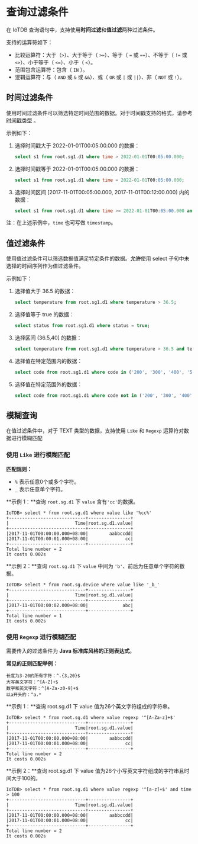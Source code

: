 <!--

    Licensed to the Apache Software Foundation (ASF) under one
    or more contributor license agreements.  See the NOTICE file
    distributed with this work for additional information
    regarding copyright ownership.  The ASF licenses this file
    to you under the Apache License, Version 2.0 (the
    "License"); you may not use this file except in compliance
    with the License.  You may obtain a copy of the License at
    
        http://www.apache.org/licenses/LICENSE-2.0
    
    Unless required by applicable law or agreed to in writing,
    software distributed under the License is distributed on an
    "AS IS" BASIS, WITHOUT WARRANTIES OR CONDITIONS OF ANY
    KIND, either express or implied.  See the License for the
    specific language governing permissions and limitations
    under the License.

-->

# 查询过滤条件

在 IoTDB 查询语句中，支持使用**时间过滤**和**值过滤**两种过滤条件。

支持的运算符如下：

- 比较运算符：大于（`>`）、大于等于（ `>=`）、等于（ `=` 或 `==`）、不等于（ `!=` 或 `<>`）、小于等于（ `<=`）、小于（ `<`）。
- 范围包含运算符：包含（ `IN` ）。
- 逻辑运算符：与（ `AND` 或 `&` 或 `&&`）、或（ `OR` 或 `|` 或 `||`）、非（ `NOT` 或 `!`）。

## 时间过滤条件

使用时间过滤条件可以筛选特定时间范围的数据。对于时间戳支持的格式，请参考 [时间戳类型](../Data-Concept/Data-Type.md) 。

示例如下：

1. 选择时间戳大于 2022-01-01T00:05:00.000 的数据：

   ```sql
   select s1 from root.sg1.d1 where time > 2022-01-01T00:05:00.000;
   ```

2. 选择时间戳等于 2022-01-01T00:05:00.000 的数据：

   ```sql
   select s1 from root.sg1.d1 where time = 2022-01-01T00:05:00.000;
   ```

3. 选择时间区间 [2017-11-01T00:05:00.000, 2017-11-01T00:12:00.000) 内的数据：

   ```sql
   select s1 from root.sg1.d1 where time >= 2022-01-01T00:05:00.000 and time < 2017-11-01T00:12:00.000;
   ```

注：在上述示例中，`time` 也可写做 `timestamp`。

## 值过滤条件

使用值过滤条件可以筛选数据值满足特定条件的数据。**允许**使用 select 子句中未选择的时间序列作为值过滤条件。

示例如下：

1. 选择值大于 36.5 的数据：

   ```sql
   select temperature from root.sg1.d1 where temperature > 36.5;
   ```

2. 选择值等于 true 的数据：

   ```sql
   select status from root.sg1.d1 where status = true;

3. 选择区间 (36.5,40] 的数据：

   ```sql
   select temperature from root.sg1.d1 where temperature > 36.5 and temperature < 40;
   ```

4. 选择值在特定范围内的数据：

   ```sql
   select code from root.sg1.d1 where code in ('200', '300', '400', '500');
   ```

5. 选择值在特定范围外的数据：

   ```sql
   select code from root.sg1.d1 where code not in ('200', '300', '400', '500');
   ```

## 模糊查询

在值过滤条件中，对于 TEXT 类型的数据，支持使用 `Like` 和 `Regexp` 运算符对数据进行模糊匹配

### 使用 `Like` 进行模糊匹配 

**匹配规则：**

- `%` 表示任意0个或多个字符。
- `_` 表示任意单个字符。

**示例 1：**查询 `root.sg.d1` 下 `value` 含有`'cc'`的数据。

```
IoTDB> select * from root.sg.d1 where value like '%cc%'
+-----------------------------+----------------+
|                         Time|root.sg.d1.value|
+-----------------------------+----------------+
|2017-11-01T00:00:00.000+08:00|        aabbccdd| 
|2017-11-01T00:00:01.000+08:00|              cc|
+-----------------------------+----------------+
Total line number = 2
It costs 0.002s
```

**示例 2：**查询 `root.sg.d1` 下 `value` 中间为 `'b'`、前后为任意单个字符的数据。

```
IoTDB> select * from root.sg.device where value like '_b_'
+-----------------------------+----------------+
|                         Time|root.sg.d1.value|
+-----------------------------+----------------+
|2017-11-01T00:00:02.000+08:00|             abc| 
+-----------------------------+----------------+
Total line number = 1
It costs 0.002s
```

### 使用 `Regexp` 进行模糊匹配 

需要传入的过滤条件为 **Java 标准库风格的正则表达式**。

**常见的正则匹配举例：**

```
长度为3-20的所有字符：^.{3,20}$
大写英文字符：^[A-Z]+$
数字和英文字符：^[A-Za-z0-9]+$
以a开头的：^a.*
```

**示例 1：**查询 root.sg.d1 下 value 值为26个英文字符组成的字符串。

```shell
IoTDB> select * from root.sg.d1 where value regexp '^[A-Za-z]+$'
+-----------------------------+----------------+
|                         Time|root.sg.d1.value|
+-----------------------------+----------------+
|2017-11-01T00:00:00.000+08:00|        aabbccdd| 
|2017-11-01T00:00:01.000+08:00|              cc|
+-----------------------------+----------------+
Total line number = 2
It costs 0.002s
```

**示例 2：**查询 root.sg.d1 下 value 值为26个小写英文字符组成的字符串且时间大于100的。

```shell
IoTDB> select * from root.sg.d1 where value regexp '^[a-z]+$' and time > 100
+-----------------------------+----------------+
|                         Time|root.sg.d1.value|
+-----------------------------+----------------+
|2017-11-01T00:00:00.000+08:00|        aabbccdd| 
|2017-11-01T00:00:01.000+08:00|              cc|
+-----------------------------+----------------+
Total line number = 2
It costs 0.002s
```
